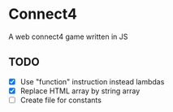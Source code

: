 # Connect4

A web connect4 game written in JS

## TODO

- [x] Use "function" instruction instead lambdas
- [x] Replace HTML array by string array
- [ ] Create file for constants